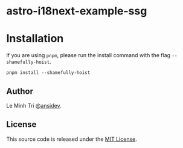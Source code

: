 # astro-i18next-example-ssg

# Installation

If you are using `pnpm`, please run the install command with the flag `--shamefully-hoist`.

```shell
pnpm install --shamefully-hoist
```

## Author

Le Minh Tri [@ansidev](https://ansidev.xyz/about).

## License

This source code is released under the [MIT License](/LICENSE).
